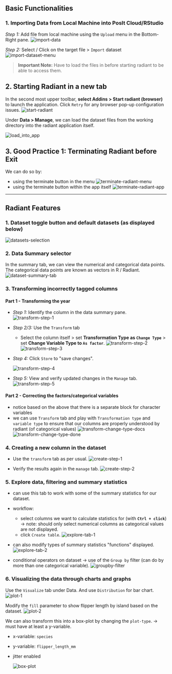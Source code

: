 ## Basic Functionalities
### 1. Importing Data from Local Machine into PosIt Cloud/RStudio
*Step 1:* Add file from local machine using the `Upload` menu in the Bottom-Right pane.
![import-data](../assets/import-data.png)

*Step 2:* Select / Click on the target file > `Import` dataset
![import-dataset-menu](../assets/import-dataset-menu.png)

> **Important Note:** Have to load the files in before starting radiant to be able to access them.
## 2. Starting Radiant in a new tab
In the second most upper toolbar, **select Addins > Start radiant (browser)** to launch the application. Click `Retry` for any browser pop-up configuration issues.
![start-radiant](../assets/start-radiant.png)

Under **Data > Manage**, we can load the dataset files from the working directory into the radiant application itself.

![load_into_app](../assets/load_into_app.png)

## 3. Good Practice 1: Terminating Radiant before Exit
We can do so by:
- using the terminate button in the menu
	![terminate-radiant-menu](../assets/terminate-radiant-menu.png)
- using the terminate button within the app itself
	![terminate-radiant-app](../assets/terminate-radiant-app.png)

---
## Radiant Features
### 1. Dataset toggle button and default datasets (as displayed below)
![datasets-selection](../assets/datasets-selection.png)

### 2. Data Summary selector

In the summary tab, we can view the numerical and categorical data points. The categorical data points are known as vectors in R / Radiant.
![dataset-summary-tab](../assets/dataset-summary-tab.png)
	
### 3. Transforming incorrectly tagged columns
#### Part 1 - Transforming the year
- *Step 1:* Identify the column in the data summary pane.
	![transform-step-1](../assets/transform-step-1.png)

- *Step 2/3:* Use the `Transform` tab
	- Select the column itself > set **Transformation Type as `Change Type`** > set **Change Variable Type to `As factor`**.
		![transform-step-2](../assets/transform-step-2.png)
		![transform-step-3](../assets/transform-step-3.png)

- *Step 4:* Click `Store` to "save changes".

	![transform-step-4](../assets/transform-step-4.png)

- *Step 5:* View and verify updated changes in the `Manage` tab.
	![transform-step-5](../assets/transform-step-5.png)

#### Part 2 - Correcting the factors/categorical variables
- notice based on the above that there is a separate block for character variables
- we can use `Transform` tab and play with `Transformation type` and `variable type` to ensure that our columns are properly understood by radiant (of categorical values)
![transform-change-type-docs](../assets/transform-change-type-docs.png)
![transform-change-type-done](../assets/transform-change-type-done.png)

### 4. Creating a new column in the dataset
- Use the `transform` tab as per usual.
	![create-step-1](../assets/create-step-1.png)

- Verify the results again in the `manage` tab.
	![create-step-2](../assets/create-step-2.png)

### 5. Explore data, filtering and summary statistics

- can use this tab to work with some of the summary statistics for our dataset.
- workflow:
	- select columns we want to calculate statistics for (with **`Ctrl + click`**) -> note: should only select numerical columns as categorical values are not displayed.
	- click `Create table`.
	![explore-tab-1](../assets/explore-tab-1.png)

- can also modify types of summary statistics "functions" displayed.
	![explore-tab-2](../assets/explore-tab-2.png)

- conditional operators on dataset -> use of the `Group by` filter (can do by more than one categorical variable).
	![groupby-filter](../assets/groupby-filter.png)

### 6. Visualizing the data through charts and graphs

Use the `Visualize` tab under Data. And use `Distribution` for bar chart.
![plot-1](../assets/plot-1.png)

Modify the `fill` parameter to show flipper length by island based on the dataset.
![plot-2](../assets/plot-2.png)

We can also transform this into a box-plot by changing the `plot-type`. -> must have at least a y-variable.
- x-variable: `species`
- y-variable: `flipper_length_mm`
- jitter enabled

	![box-plot](../assets/box-plot.png)
	